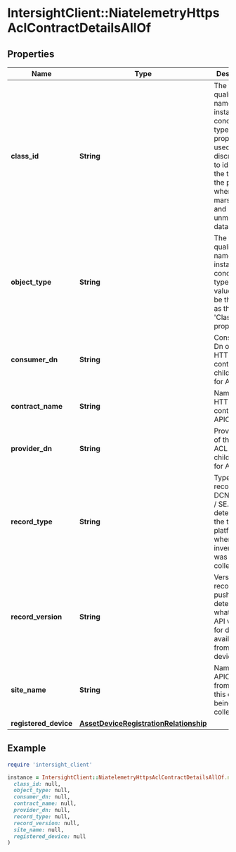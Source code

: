 # IntersightClient::NiatelemetryHttpsAclContractDetailsAllOf

## Properties

| Name | Type | Description | Notes |
| ---- | ---- | ----------- | ----- |
| **class_id** | **String** | The fully-qualified name of the instantiated, concrete type. This property is used as a discriminator to identify the type of the payload when marshaling and unmarshaling data. | [default to &#39;niatelemetry.HttpsAclContractDetails&#39;] |
| **object_type** | **String** | The fully-qualified name of the instantiated, concrete type. The value should be the same as the &#39;ClassId&#39; property. | [default to &#39;niatelemetry.HttpsAclContractDetails&#39;] |
| **consumer_dn** | **String** | Consumer Dn of the HTTPS ACL contract children MOs for APIC. | [optional] |
| **contract_name** | **String** | Name of HTTPS ACL contract for APIC. | [optional] |
| **provider_dn** | **String** | Provider dn of the HTTPS ACL contract children MOs for APIC. | [optional] |
| **record_type** | **String** | Type of record DCNM / APIC / SE. This determines the type of platform where inventory was collected. | [optional] |
| **record_version** | **String** | Version of record being pushed. This determines what was the API version for data available from the device. | [optional] |
| **site_name** | **String** | Name of the APIC site from which this data is being collected. | [optional] |
| **registered_device** | [**AssetDeviceRegistrationRelationship**](AssetDeviceRegistrationRelationship.md) |  | [optional] |

## Example

```ruby
require 'intersight_client'

instance = IntersightClient::NiatelemetryHttpsAclContractDetailsAllOf.new(
  class_id: null,
  object_type: null,
  consumer_dn: null,
  contract_name: null,
  provider_dn: null,
  record_type: null,
  record_version: null,
  site_name: null,
  registered_device: null
)
```


